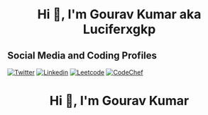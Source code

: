 <h1 align="center">Hi 👋, I'm Gourav Kumar aka Luciferxgkp</h1>

## Social Media and Coding Profiles

[![Twitter](https://img.shields.io/twitter/follow/GouravK37913421?label=Follow)](https://twitter.com/intent/follow?screen_name=GouravK37913421)
[![Linkedin](https://img.shields.io/badge/-Gourav%20Kumar-blue?style=flat-square&logo=Linkedin&logoColor=white&link=https://www.linkedin.com/in/gourav-kumar-prajapati/)](https://www.linkedin.com/in/gourav-kumar-prajapati/)
[![Leetcode](https://img.shields.io/badge/Leetcode-Profile-blue)](https://leetcode.com/LuciferxGKP/)
[![CodeChef](https://img.shields.io/badge/CodeChef-Profile-blue)](https://www.codechef.com/users/luciferxgkp)
<h1 align="center">Hi 👋, I'm Gourav Kumar</h1>
